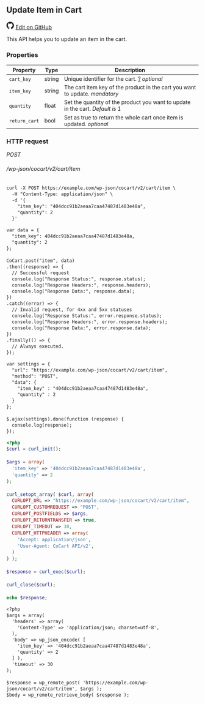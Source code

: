 ## Update Item in Cart ##

<img src="images/github.svg" width="20" height="20" alt="GitHub Mark Logo"> [Edit on GitHub](https://github.com/co-cart/co-cart-docs/blob/master/source/includes/cocart-v2/wip/_cart-update-item.md)

This API helps you to update an item in the cart.

### Properties ###

| Property        | Type   | Description                                                                                                                 |
| --------------- | ------ | --------------------------------------------------------------------------------------------------------------------------- |
| `cart_key`      | string | Unique identifier for the cart. <a class="label label-info" href="#cart-key">?</a> <i class="label label-info">optional</i> |
| `item_key` | string | The cart item key of the product in the cart you want to update. <i class="label label-info">mandatory</i>                  |
| `quantity`      | float  | Set the quantity of the product you want to update in the cart. <i class="label label-info">Default is 1</i>                |
| `return_cart`   | bool   | Set as true to return the whole cart once item is updated. <i class="label label-info">optional</i>                         |

### HTTP request ###

<div class="api-endpoint">
  <div class="endpoint-data">
    <i class="label label-post">POST</i>
    <h6>/wp-json/cocart/v2/cart/item</h6>
  </div>
</div>

```shell
curl -X POST https://example.com/wp-json/cocart/v2/cart/item \
  -H "Content-Type: application/json" \
  -d '{
    "item_key": "404dcc91b2aeaa7caa47487d1483e48a",
    "quantity": 2
  }'
```

```javascript--node
var data = {
  "item_key": 404dcc91b2aeaa7caa47487d1483e48a,
  "quantity": 2
};

CoCart.post("item", data)
.then((response) => {
  // Successful request
  console.log("Response Status:", response.status);
  console.log("Response Headers:", response.headers);
  console.log("Response Data:", response.data);
})
.catch((error) => {
  // Invalid request, for 4xx and 5xx statuses
  console.log("Response Status:", error.response.status);
  console.log("Response Headers:", error.response.headers);
  console.log("Response Data:", error.response.data);
})
.finally(() => {
  // Always executed.
});
```

```javascript--jquery
var settings = {
  "url": "https://example.com/wp-json/cocart/v2/cart/item",
  "method": "POST",
  "data": {
    "item_key" : "404dcc91b2aeaa7caa47487d1483e48a",
    "quantity" : 2
  }
};

$.ajax(settings).done(function (response) {
  console.log(response);
});
```

```php
<?php
$curl = curl_init();

$args = array(
  'item_key' => '404dcc91b2aeaa7caa47487d1483e48a',
  'quantity' => 2
);

curl_setopt_array( $curl, array(
  CURLOPT_URL => "https://example.com/wp-json/cocart/v2/cart/item",
  CURLOPT_CUSTOMREQUEST => "POST",
  CURLOPT_POSTFIELDS => $args,
  CURLOPT_RETURNTRANSFER => true,
  CURLOPT_TIMEOUT => 30,
  CURLOPT_HTTPHEADER => array(
    'Accept: application/json',
    'User-Agent: CoCart API/v2',
  )
) );

$response = curl_exec($curl);

curl_close($curl);

echo $response;
```

```php--wp-http-api
<?php
$args = array(
  'headers' => array(
    'Content-Type' => 'application/json; charset=utf-8',
  ),
  'body' => wp_json_encode( [
    'item_key' => '404dcc91b2aeaa7caa47487d1483e48a',
    'quantity' => 2
  ] ),
  'timeout' => 30
);

$response = wp_remote_post( 'https://example.com/wp-json/cocart/v2/cart/item', $args );
$body = wp_remote_retrieve_body( $response );
```
